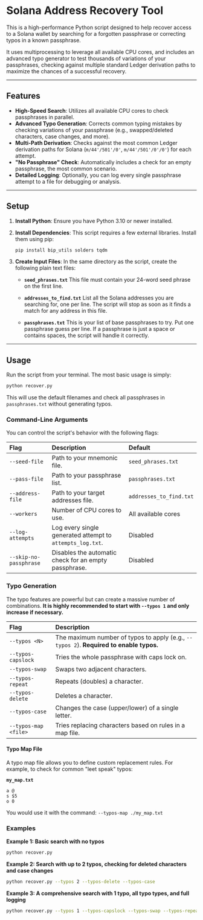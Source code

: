 # Solana Address Recovery Tool

This is a high-performance Python script designed to help recover access to a Solana wallet by searching for a forgotten passphrase or correcting typos in a known passphrase.

It uses multiprocessing to leverage all available CPU cores, and includes an advanced typo generator to test thousands of variations of your passphrases, checking against multiple standard Ledger derivation paths to maximize the chances of a successful recovery.

-----

## Features

  * **High-Speed Search**: Utilizes all available CPU cores to check passphrases in parallel.
  * **Advanced Typo Generation**: Corrects common typing mistakes by checking variations of your passphrase (e.g., swapped/deleted characters, case changes, and more).
  * **Multi-Path Derivation**: Checks against the most common Ledger derivation paths for Solana (`m/44'/501'/0'`, `m/44'/501'/0'/0'`) for each attempt.
  * **"No Passphrase" Check**: Automatically includes a check for an empty passphrase, the most common scenario.
  * **Detailed Logging**: Optionally, you can log every single passphrase attempt to a file for debugging or analysis.

-----

## Setup

1.  **Install Python**: Ensure you have Python 3.10 or newer installed.

2.  **Install Dependencies**: This script requires a few external libraries. Install them using pip:

    ```bash
    pip install bip_utils solders tqdm
    ```

3.  **Create Input Files**: In the same directory as the script, create the following plain text files:

      * **`seed_phrases.txt`**
        This file must contain your 24-word seed phrase on the first line.

      * **`addresses_to_find.txt`**
        List all the Solana addresses you are searching for, one per line. The script will stop as soon as it finds a match for any address in this file.

      * **`passphrases.txt`**
        This is your list of base passphrases to try. Put one passphrase guess per line. If a passphrase is just a space or contains spaces, the script will handle it correctly.

-----

## Usage

Run the script from your terminal. The most basic usage is simply:

```bash
python recover.py
```

This will use the default filenames and check all passphrases in `passphrases.txt` without generating typos.

### Command-Line Arguments

You can control the script's behavior with the following flags:

| Flag | Description | Default |
| :--- | :--- | :--- |
| `--seed-file` | Path to your mnemonic file. | `seed_phrases.txt` |
| `--pass-file` | Path to your passphrase list. | `passphrases.txt` |
| `--address-file` | Path to your target addresses file. | `addresses_to_find.txt` |
| `--workers` | Number of CPU cores to use. | All available cores |
| `--log-attempts` | Log every single generated attempt to `attempts_log.txt`. | Disabled |
| `--skip-no-passphrase` | Disables the automatic check for an empty passphrase. | Disabled |

### Typo Generation

The typo features are powerful but can create a massive number of combinations. **It is highly recommended to start with `--typos 1` and only increase if necessary.**

| Flag | Description |
| :--- | :--- |
| `--typos <N>` | The maximum number of typos to apply (e.g., `--typos 2`). **Required to enable typos.** |
| `--typos-capslock` | Tries the whole passphrase with caps lock on. |
| `--typos-swap` | Swaps two adjacent characters. |
| `--typos-repeat` | Repeats (doubles) a character. |
| `--typos-delete` | Deletes a character. |
| `--typos-case` | Changes the case (upper/lower) of a single letter. |
| `--typos-map <file>` | Tries replacing characters based on rules in a map file. |

#### Typo Map File

A typo map file allows you to define custom replacement rules. For example, to check for common "leet speak" typos:

**`my_map.txt`**

```
a @
s $5
o 0
```

You would use it with the command: `--typos-map ./my_map.txt`

### Examples

**Example 1: Basic search with no typos**

```bash
python recover.py
```

**Example 2: Search with up to 2 typos, checking for deleted characters and case changes**

```bash
python recover.py --typos 2 --typos-delete --typos-case
```

**Example 3: A comprehensive search with 1 typo, all typo types, and full logging**

```bash
python recover.py --typos 1 --typos-capslock --typos-swap --typos-repeat --typos-delete --typos-case --log-attempts
```
